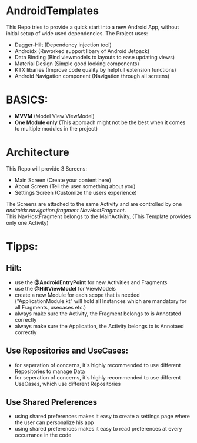 # AndroidTemplates
This Repo tries to provide a quick start into a new Android App, without initial setup of wide used dependencies.
The Project uses:
- Dagger-Hilt (Dependency injection tool)
- Androidx (Reworked support libary of Android Jetpack)
- Data Binding (Bind viewmodels to layouts to ease updating views)
- Material Design (Simple good looking components)
- KTX libaries (Improve code quality by helpfull extension functions)
- Android Navigation component (Navigation through all screens)

# BASICS:
- **MVVM** (Model View ViewModel)
- **One Module only** (This approach might not be the best when it comes to multiple modules in the project)


# Architecture
This Repo will provide 3 Screens:
- Main Screen (Create your content here)
- About Screen (Tell the user something about you)
- Settings Screen (Customize the users experience)

The Screens are attached to the same Activity and are controlled by one *androidx.navigation.fragment.NavHostFragment*.  
This NavHostFragment belongs to the MainActivity. (This Template provides only one Activity)

# Tipps:
## Hilt:
- use the **@AndroidEntryPoint** for new Activities and Fragments
- use the **@HiltViewModel** for ViewModels
- create a new Module for each scope that is needed ("ApplicationModule.kt" will hold all Instances which are mandatory for all Fragments, usecases etc.)
- always make sure the Activity, the Fragment belongs to is Annotated correctly
- always make sure the Application, the Activity belongs to is Annotaed correctly

## Use Repositories and UseCases:
- for seperation of concerns, it's highly recommended to use different Repositories to manage Data
- for seperation of concerns, it's highly recommended to use different UseCases, which use different Repositories

## Use Shared Preferences
- using shared preferences makes it easy to create a settings page where the user can personalize his app
- using shared preferences makes it easy to read preferences at every occurrance in the code

